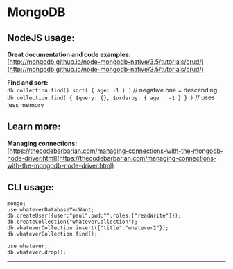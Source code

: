 # MongoDB

## NodeJS usage:

**Great documentation and code examples:**  
[http://mongodb.github.io/node-mongodb-native/3.5/tutorials/crud/](http://mongodb.github.io/node-mongodb-native/3.5/tutorials/crud/)

**Find and sort:**  
`db.collection.find().sort( { age: -1 } )` // negative one = descending   
`db.collection.find( { $query: {}, $orderby: { age : -1 } } )`  // uses less memory

## Learn more:

**Managing connections:**  
[https://thecodebarbarian.com/managing-connections-with-the-mongodb-node-driver.html](https://thecodebarbarian.com/managing-connections-with-the-mongodb-node-driver.html)

## CLI usage:

```text
mongo;    
use whateverDatabaseYouWant;    
db.createUser({user:"paul",pwd:"",roles:["readWrite"]});    
db.createCollection("whateverCollection");    
db.whateverCollection.insert({"title":"whatever2"});    
db.whateverCollection.find();

use whatever;    
db.whatever.drop();
```

---





